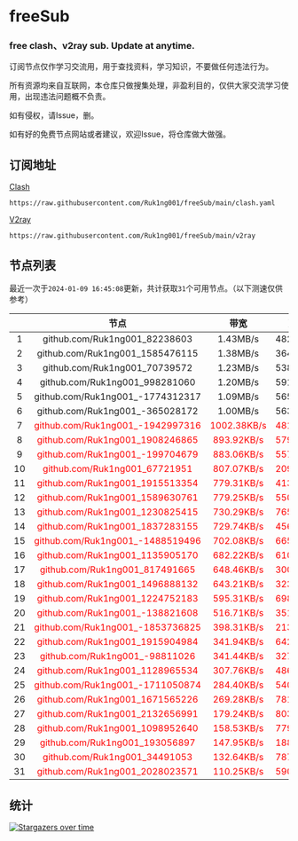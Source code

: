 # freeSub
### free clash、v2ray sub. Update at anytime.

订阅节点仅作学习交流用，用于查找资料，学习知识，不要做任何违法行为。

所有资源均来自互联网，本仓库只做搜集处理，非盈利目的，仅供大家交流学习使用，出现违法问题概不负责。

如有侵权，请Issue，删。

如有好的免费节点网站或者建议，欢迎Issue，将仓库做大做强。

## 订阅地址
[Clash](https://raw.githubusercontent.com/Ruk1ng001/freeSub/main/clash.yaml)
```
https://raw.githubusercontent.com/Ruk1ng001/freeSub/main/clash.yaml
```
[V2ray](https://raw.githubusercontent.com/Ruk1ng001/freeSub/main/v2ray)
```
https://raw.githubusercontent.com/Ruk1ng001/freeSub/main/v2ray
```

## 节点列表

最近一次于`2024-01-09 16:45:08`更新，共计获取`31`个可用节点。（以下测速仅供参考）

|  | 节点 | 带宽 | 延迟 |
|:-:|:--:|:--:|:--:|
 | 1 | github.com/Ruk1ng001_82238603 | 1.43MB/s | 482.00ms |
 | 2 | github.com/Ruk1ng001_1585476115 | 1.38MB/s | 364.00ms |
 | 3 | github.com/Ruk1ng001_70739572 | 1.23MB/s | 538.00ms |
 | 4 | github.com/Ruk1ng001_998281060 | 1.20MB/s | 591.00ms |
 | 5 | github.com/Ruk1ng001_-1774312317 | 1.09MB/s | 565.00ms |
 | 6 | github.com/Ruk1ng001_-365028172 | 1.00MB/s | 563.00ms |
 | 7 | <font color=red>github.com/Ruk1ng001_-1942997316</font> | <font color=red>1002.38KB/s</font> | <font color=red>481.00ms</font> |
 | 8 | <font color=red>github.com/Ruk1ng001_1908246865</font> | <font color=red>893.92KB/s</font> | <font color=red>579.00ms</font> |
 | 9 | <font color=red>github.com/Ruk1ng001_-199704679</font> | <font color=red>883.06KB/s</font> | <font color=red>557.00ms</font> |
 | 10 | <font color=red>github.com/Ruk1ng001_67721951</font> | <font color=red>807.07KB/s</font> | <font color=red>209.00ms</font> |
 | 11 | <font color=red>github.com/Ruk1ng001_1915513354</font> | <font color=red>779.31KB/s</font> | <font color=red>413.00ms</font> |
 | 12 | <font color=red>github.com/Ruk1ng001_1589630761</font> | <font color=red>779.25KB/s</font> | <font color=red>550.00ms</font> |
 | 13 | <font color=red>github.com/Ruk1ng001_1230825415</font> | <font color=red>730.29KB/s</font> | <font color=red>765.00ms</font> |
 | 14 | <font color=red>github.com/Ruk1ng001_1837283155</font> | <font color=red>729.74KB/s</font> | <font color=red>456.00ms</font> |
 | 15 | <font color=red>github.com/Ruk1ng001_-1488519496</font> | <font color=red>702.08KB/s</font> | <font color=red>665.00ms</font> |
 | 16 | <font color=red>github.com/Ruk1ng001_1135905170</font> | <font color=red>682.22KB/s</font> | <font color=red>610.00ms</font> |
 | 17 | <font color=red>github.com/Ruk1ng001_817491665</font> | <font color=red>648.46KB/s</font> | <font color=red>300.00ms</font> |
 | 18 | <font color=red>github.com/Ruk1ng001_1496888132</font> | <font color=red>643.21KB/s</font> | <font color=red>323.00ms</font> |
 | 19 | <font color=red>github.com/Ruk1ng001_1224752183</font> | <font color=red>595.31KB/s</font> | <font color=red>698.00ms</font> |
 | 20 | <font color=red>github.com/Ruk1ng001_-138821608</font> | <font color=red>516.71KB/s</font> | <font color=red>351.00ms</font> |
 | 21 | <font color=red>github.com/Ruk1ng001_-1853736825</font> | <font color=red>398.31KB/s</font> | <font color=red>213.00ms</font> |
 | 22 | <font color=red>github.com/Ruk1ng001_1915904984</font> | <font color=red>341.94KB/s</font> | <font color=red>642.00ms</font> |
 | 23 | <font color=red>github.com/Ruk1ng001_-98811026</font> | <font color=red>341.44KB/s</font> | <font color=red>327.00ms</font> |
 | 24 | <font color=red>github.com/Ruk1ng001_1128965534</font> | <font color=red>307.76KB/s</font> | <font color=red>486.00ms</font> |
 | 25 | <font color=red>github.com/Ruk1ng001_-1711050874</font> | <font color=red>284.40KB/s</font> | <font color=red>540.00ms</font> |
 | 26 | <font color=red>github.com/Ruk1ng001_1671565226</font> | <font color=red>269.28KB/s</font> | <font color=red>781.00ms</font> |
 | 27 | <font color=red>github.com/Ruk1ng001_2132656991</font> | <font color=red>179.24KB/s</font> | <font color=red>803.00ms</font> |
 | 28 | <font color=red>github.com/Ruk1ng001_1098952640</font> | <font color=red>158.53KB/s</font> | <font color=red>779.00ms</font> |
 | 29 | <font color=red>github.com/Ruk1ng001_193056897</font> | <font color=red>147.95KB/s</font> | <font color=red>188.00ms</font> |
 | 30 | <font color=red>github.com/Ruk1ng001_34491053</font> | <font color=red>132.64KB/s</font> | <font color=red>787.00ms</font> |
 | 31 | <font color=red>github.com/Ruk1ng001_2028023571</font> | <font color=red>110.25KB/s</font> | <font color=red>590.00ms</font> |


## 统计

[![Stargazers over time](https://starchart.cc/Ruk1ng001/freeSub.svg)](https://starchart.cc/Ruk1ng001/freeSub)